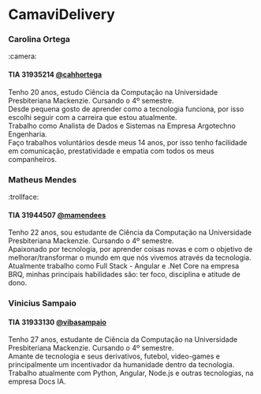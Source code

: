 <h1>CamaviDelivery</h1>


<h3>Carolina Ortega</h3> :camera:
<h4>TIA 31935214 <a href="https://github.com/cahhortega">@cahhortega</a>
</h4>

Tenho 20 anos, estudo Ciência da Computação na Universidade Presbiteriana Mackenzie. Cursando o 4º semestre. <br>
Desde pequena gosto de aprender como a tecnologia funciona, por isso escolhi seguir com a carreira que estou atualmente. <br>
Trabalho como Analista de Dados e Sistemas na Empresa Argotechno Engenharia. <br>
Faço trabalhos voluntários desde meus 14 anos, por isso tenho facilidade em comunicação, prestatividade e empatia com todos os meus companheiros.<br>

<h3>Matheus Mendes</h3> :trollface:
<h4>TIA 31944507 <a href="https://github.com/mamendees">@mamendees</a>
</h4>

Tenho 22 anos, sou estudante de Ciência da Computação na Universidade Presbiteriana Mackenzie. Cursando o 4º semestre. <br>
Apaixonado por tecnologia, por aprender coisas novas e com o objetivo de melhorar/transformar o mundo em que nós vivemos através da tecnologia. <br>
Atualmente trabalho como Full Stack - Angular e .Net Core na empresa BRQ, minhas principais habilidades são: ter foco, disciplina e atitude de dono. <br>

<h3>Vinicius Sampaio</h3>
<h4>TIA 31933130 <a href="https://github.com/vibasampaio/">@vibasampaio</a>
</h4>

Tenho 27 anos, estudante de Ciência da Computação na Universidade Presbiteriana Mackenzie. Cursando o 4º semestre. <br>
Amante de tecnologia e seus derivativos, futebol, video-games e principalmente um incentivador da humanidade dentro da tecnologia. <br>
Trabalho atualmente com Python, Angular, Node.js e outras tecnologias, na empresa Docs IA. <br>



